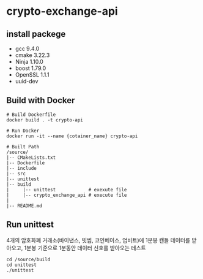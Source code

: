 # crypto-exchange-api



## install packege

- gcc 9.4.0
- cmake 3.22.3
- Ninja 1.10.0
- boost 1.79.0
- OpenSSL 1.1.1
- uuid-dev



## Build with Docker

```shell
# Build Dockerfile
docker build . -t crypto-api

# Run Docker
docker run -it --name {cotainer_name} crypto-api

# Built Path
/source/
|-- CMakeLists.txt
|-- Dockerfile
|-- include
|-- src
|-- unittest
|-- build
|	  |-- unittest            # exexute file
|     |-- crypto_exchange_api # execute file
|
|-- README.md
```



## Run unittest

4개의 암호화폐 거래소(바이낸스, 빗썸, 코인베이스, 업비트)에 1분봉 캔들 데이터를 받아오고, 1분봉 기준으로 1분동안 데이터 신호를 받아오는 테스트

```	shell
cd /source/build
cd unittest
./unittest
```





